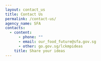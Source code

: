 ```yaml
---
layout: contact_us
title: Contact Us
permalink: /contact-us/
agency_name: SFA
contacts:
  - content:
      - phone: ""
      - email: our_food_future@sfa.gov.sg
      - other: go.gov.sg/lckmpideas
    title: Share your ideas
---
```

